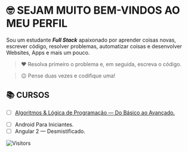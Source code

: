 <!-- TÍTULO -->

# :nerd_face: **SEJAM MUITO BEM-VINDOS AO MEU PERFIL**

<!-- DESCRIÇÃO -->

Sou um estudante ***Full Stack*** apaixonado por aprender coisas novas, escrever código, resolver problemas, automatizar coisas e desenvolver Websites, Apps e mais um pouco.

<!-- CITAÇÕES -->

> :heart: Resolva primeiro o problema e, em seguida, escreva o código.

> :wink: Pense duas vezes e codifique uma!

<!-- CONTATOS -->

<!-- CURSOS -->

## :books: **CURSOS**

<!-- * [ ] Agência Web. -->
* [ ] [Algoritmos & Lógica de Programação — Do Básico ao Avançado.](https://github.com/Devsgeeknerd/cur-alg-log-pro-bas-ava "Ver detalhes")
<!-- * [ ] Android Arch. -->
<!-- * [ ] Android Express. -->
* [ ] Android Para Iniciantes.
* [ ] Angular 2 — Desmistificado.

![Visitors](https://api.visitorbadge.io/api/visitors?path=Devsgeeknerd%2FDevsgeeknerd&label=Visitantes&labelColor=%23f9e64f&countColor=%23008000&style=plastic "Total de Visitas")
